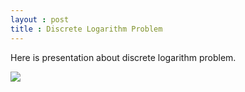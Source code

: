 ```yaml
---
layout : post 
title : Discrete Logarithm Problem 
--- 
```


Here is presentation about discrete logarithm problem.  

![](https://www.codecogs.com/eqnedit.php?latex=\bg_white&space;x^{3})
